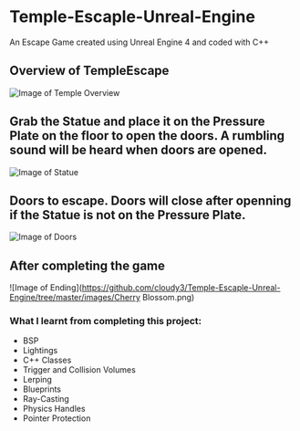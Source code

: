 # Temple-Escaple-Unreal-Engine
An Escape Game created using Unreal Engine 4 and coded with C++

## Overview of TempleEscape
![Image of Temple Overview](https://github.com/cloudy3/Temple-Escaple-Unreal-Engine/tree/master/images/Overview.png)

## Grab the Statue and place it on the Pressure Plate on the floor to open the doors. A rumbling sound will be heard when doors are opened. 
![Image of Statue](https://github.com/cloudy3/Temple-Escaple-Unreal-Engine/tree/master/images/Statue.png)

## Doors to escape. Doors will close after openning if the Statue is not on the Pressure Plate.
![Image of Doors](https://github.com/cloudy3/Temple-Escaple-Unreal-Engine/tree/master/images/Doors.png)

## After completing the game
![Image of Ending](https://github.com/cloudy3/Temple-Escaple-Unreal-Engine/tree/master/images/Cherry Blossom.png)

### What I learnt from completing this project:
- BSP
- Lightings
- C++ Classes
- Trigger and Collision Volumes
- Lerping
- Blueprints
- Ray-Casting
- Physics Handles
- Pointer Protection

